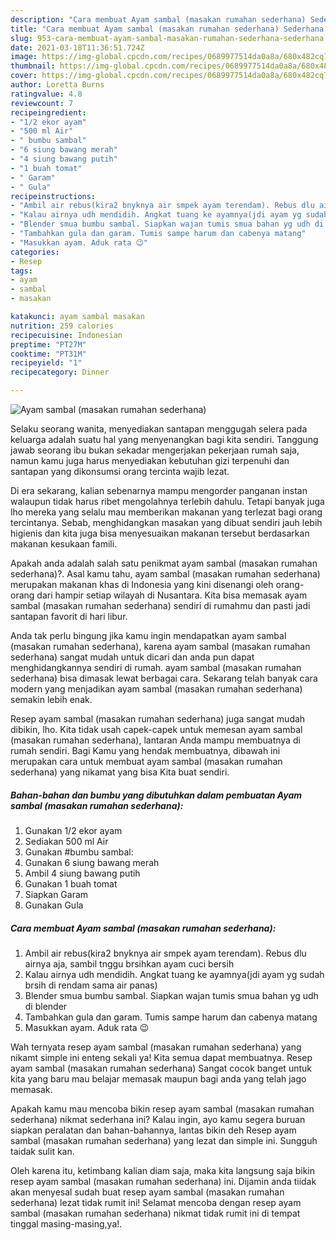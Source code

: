 ```yaml
---
description: "Cara membuat Ayam sambal (masakan rumahan sederhana) Sederhana dan Mudah Dibuat"
title: "Cara membuat Ayam sambal (masakan rumahan sederhana) Sederhana dan Mudah Dibuat"
slug: 953-cara-membuat-ayam-sambal-masakan-rumahan-sederhana-sederhana-dan-mudah-dibuat
date: 2021-03-18T11:36:51.724Z
image: https://img-global.cpcdn.com/recipes/0689977514da0a8a/680x482cq70/ayam-sambal-masakan-rumahan-sederhana-foto-resep-utama.jpg
thumbnail: https://img-global.cpcdn.com/recipes/0689977514da0a8a/680x482cq70/ayam-sambal-masakan-rumahan-sederhana-foto-resep-utama.jpg
cover: https://img-global.cpcdn.com/recipes/0689977514da0a8a/680x482cq70/ayam-sambal-masakan-rumahan-sederhana-foto-resep-utama.jpg
author: Loretta Burns
ratingvalue: 4.8
reviewcount: 7
recipeingredient:
- "1/2 ekor ayam"
- "500 ml Air"
- " bumbu sambal"
- "6 siung bawang merah"
- "4 siung bawang putih"
- "1 buah tomat"
- " Garam"
- " Gula"
recipeinstructions:
- "Ambil air rebus(kira2 bnyknya air smpek ayam terendam). Rebus dlu airnya aja, sambil tnggu brsihkan ayam cuci bersih"
- "Kalau airnya udh mendidih. Angkat tuang ke ayamnya(jdi ayam yg sudah brsih di rendam sama air panas)"
- "Blender smua bumbu sambal. Siapkan wajan tumis smua bahan yg udh di blender"
- "Tambahkan gula dan garam. Tumis sampe harum dan cabenya matang"
- "Masukkan ayam. Aduk rata 😉"
categories:
- Resep
tags:
- ayam
- sambal
- masakan

katakunci: ayam sambal masakan 
nutrition: 259 calories
recipecuisine: Indonesian
preptime: "PT27M"
cooktime: "PT31M"
recipeyield: "1"
recipecategory: Dinner

---
```



![Ayam sambal (masakan rumahan sederhana)](https://img-global.cpcdn.com/recipes/0689977514da0a8a/680x482cq70/ayam-sambal-masakan-rumahan-sederhana-foto-resep-utama.jpg)

Selaku seorang wanita, menyediakan santapan menggugah selera pada keluarga adalah suatu hal yang menyenangkan bagi kita sendiri. Tanggung jawab seorang ibu bukan sekadar mengerjakan pekerjaan rumah saja, namun kamu juga harus menyediakan kebutuhan gizi terpenuhi dan santapan yang dikonsumsi orang tercinta wajib lezat.

Di era  sekarang, kalian sebenarnya mampu mengorder panganan instan walaupun tidak harus ribet mengolahnya terlebih dahulu. Tetapi banyak juga lho mereka yang selalu mau memberikan makanan yang terlezat bagi orang tercintanya. Sebab, menghidangkan masakan yang dibuat sendiri jauh lebih higienis dan kita juga bisa menyesuaikan makanan tersebut berdasarkan makanan kesukaan famili. 



Apakah anda adalah salah satu penikmat ayam sambal (masakan rumahan sederhana)?. Asal kamu tahu, ayam sambal (masakan rumahan sederhana) merupakan makanan khas di Indonesia yang kini disenangi oleh orang-orang dari hampir setiap wilayah di Nusantara. Kita bisa memasak ayam sambal (masakan rumahan sederhana) sendiri di rumahmu dan pasti jadi santapan favorit di hari libur.

Anda tak perlu bingung jika kamu ingin mendapatkan ayam sambal (masakan rumahan sederhana), karena ayam sambal (masakan rumahan sederhana) sangat mudah untuk dicari dan anda pun dapat menghidangkannya sendiri di rumah. ayam sambal (masakan rumahan sederhana) bisa dimasak lewat berbagai cara. Sekarang telah banyak cara modern yang menjadikan ayam sambal (masakan rumahan sederhana) semakin lebih enak.

Resep ayam sambal (masakan rumahan sederhana) juga sangat mudah dibikin, lho. Kita tidak usah capek-capek untuk memesan ayam sambal (masakan rumahan sederhana), lantaran Anda mampu membuatnya di rumah sendiri. Bagi Kamu yang hendak membuatnya, dibawah ini merupakan cara untuk membuat ayam sambal (masakan rumahan sederhana) yang nikamat yang bisa Kita buat sendiri.

<!--inarticleads1-->

##### Bahan-bahan dan bumbu yang dibutuhkan dalam pembuatan Ayam sambal (masakan rumahan sederhana):

1. Gunakan 1/2 ekor ayam
1. Sediakan 500 ml Air
1. Gunakan  #bumbu sambal:
1. Gunakan 6 siung bawang merah
1. Ambil 4 siung bawang putih
1. Gunakan 1 buah tomat
1. Siapkan  Garam
1. Gunakan  Gula




<!--inarticleads2-->

##### Cara membuat Ayam sambal (masakan rumahan sederhana):

1. Ambil air rebus(kira2 bnyknya air smpek ayam terendam). Rebus dlu airnya aja, sambil tnggu brsihkan ayam cuci bersih
1. Kalau airnya udh mendidih. Angkat tuang ke ayamnya(jdi ayam yg sudah brsih di rendam sama air panas)
1. Blender smua bumbu sambal. Siapkan wajan tumis smua bahan yg udh di blender
1. Tambahkan gula dan garam. Tumis sampe harum dan cabenya matang
1. Masukkan ayam. Aduk rata 😉




Wah ternyata resep ayam sambal (masakan rumahan sederhana) yang nikamt simple ini enteng sekali ya! Kita semua dapat membuatnya. Resep ayam sambal (masakan rumahan sederhana) Sangat cocok banget untuk kita yang baru mau belajar memasak maupun bagi anda yang telah jago memasak.

Apakah kamu mau mencoba bikin resep ayam sambal (masakan rumahan sederhana) nikmat sederhana ini? Kalau ingin, ayo kamu segera buruan siapkan peralatan dan bahan-bahannya, lantas bikin deh Resep ayam sambal (masakan rumahan sederhana) yang lezat dan simple ini. Sungguh taidak sulit kan. 

Oleh karena itu, ketimbang kalian diam saja, maka kita langsung saja bikin resep ayam sambal (masakan rumahan sederhana) ini. Dijamin anda tiidak akan menyesal sudah buat resep ayam sambal (masakan rumahan sederhana) lezat tidak rumit ini! Selamat mencoba dengan resep ayam sambal (masakan rumahan sederhana) nikmat tidak rumit ini di tempat tinggal masing-masing,ya!.

